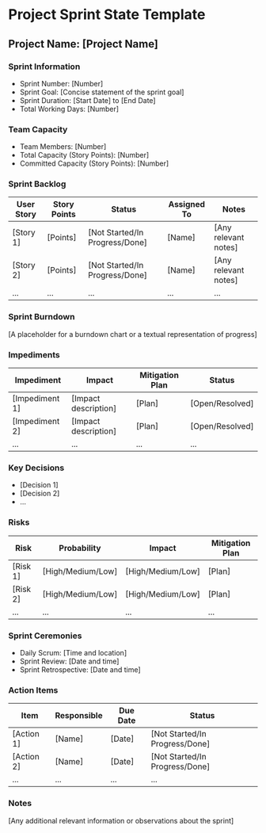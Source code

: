 # Project Sprint State Template

## Project Name: [Project Name]

### Sprint Information
- Sprint Number: [Number]
- Sprint Goal: [Concise statement of the sprint goal]
- Sprint Duration: [Start Date] to [End Date]
- Total Working Days: [Number]

### Team Capacity
- Team Members: [Number]
- Total Capacity (Story Points): [Number]
- Committed Capacity (Story Points): [Number]

### Sprint Backlog
| User Story | Story Points | Status | Assigned To | Notes |
|------------|--------------|--------|-------------|-------|
| [Story 1]  | [Points]     | [Not Started/In Progress/Done] | [Name] | [Any relevant notes] |
| [Story 2]  | [Points]     | [Not Started/In Progress/Done] | [Name] | [Any relevant notes] |
| ...        | ...          | ...    | ...         | ...   |

### Sprint Burndown
[A placeholder for a burndown chart or a textual representation of progress]

### Impediments
| Impediment | Impact | Mitigation Plan | Status |
|------------|--------|-----------------|--------|
| [Impediment 1] | [Impact description] | [Plan] | [Open/Resolved] |
| [Impediment 2] | [Impact description] | [Plan] | [Open/Resolved] |
| ...            | ...                  | ...    | ...             |

### Key Decisions
- [Decision 1]
- [Decision 2]
- ...

### Risks
| Risk | Probability | Impact | Mitigation Plan |
|------|-------------|--------|-----------------|
| [Risk 1] | [High/Medium/Low] | [High/Medium/Low] | [Plan] |
| [Risk 2] | [High/Medium/Low] | [High/Medium/Low] | [Plan] |
| ...      | ...               | ...               | ...    |

### Sprint Ceremonies
- Daily Scrum: [Time and location]
- Sprint Review: [Date and time]
- Sprint Retrospective: [Date and time]

### Action Items
| Item | Responsible | Due Date | Status |
|------|-------------|----------|--------|
| [Action 1] | [Name] | [Date] | [Not Started/In Progress/Done] |
| [Action 2] | [Name] | [Date] | [Not Started/In Progress/Done] |
| ...        | ...    | ...    | ...    |

### Notes
[Any additional relevant information or observations about the sprint]

